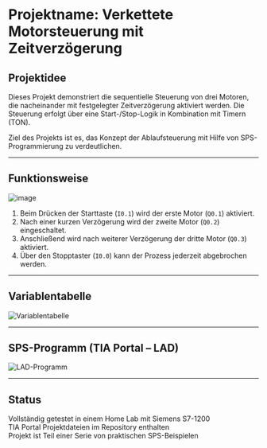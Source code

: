 # Projektname: Verkettete Motorsteuerung mit Zeitverzögerung

## Projektidee

Dieses Projekt demonstriert die sequentielle Steuerung von drei Motoren, die nacheinander mit festgelegter Zeitverzögerung aktiviert werden. Die Steuerung erfolgt über eine Start-/Stop-Logik in Kombination mit Timern (TON).

Ziel des Projekts ist es, das Konzept der Ablaufsteuerung mit Hilfe von SPS-Programmierung zu verdeutlichen.

---

## Funktionsweise

![image](https://github.com/user-attachments/assets/1a40dbef-f6aa-450c-919f-3dbc50aeef68)

1. Beim Drücken der Starttaste (`I0.1`) wird der erste Motor (`Q0.1`) aktiviert.
2. Nach einer kurzen Verzögerung wird der zweite Motor (`Q0.2`) eingeschaltet.
3. Anschließend wird nach weiterer Verzögerung der dritte Motor (`Q0.3`) aktiviert.
4. Über den Stopptaster (`I0.0`) kann der Prozess jederzeit abgebrochen werden.

---

## Variablentabelle

![Variablentabelle](https://github.com/user-attachments/assets/7d084790-48a0-4e9d-b0d6-9467879d6f61)

---

## SPS-Programm (TIA Portal – LAD)

![LAD-Programm](https://github.com/user-attachments/assets/8d0a4556-fa7b-4e4f-8581-059db1341213)

---

## Status

Vollständig getestet in einem Home Lab mit Siemens S7-1200  
TIA Portal Projektdateien im Repository enthalten  
Projekt ist Teil einer Serie von praktischen SPS-Beispielen

